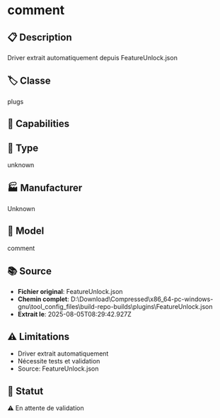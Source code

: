 # comment

## 📋 Description
Driver extrait automatiquement depuis FeatureUnlock.json

## 🏷️ Classe
plugs

## 🔧 Capabilities


## 📡 Type
unknown

## 🏭 Manufacturer
Unknown

## 📱 Model
comment

## 📚 Source
- **Fichier original**: FeatureUnlock.json
- **Chemin complet**: D:\Download\Compressed\x86_64-pc-windows-gnu\tool_config_files\build-repo-builds\plugins\FeatureUnlock.json
- **Extrait le**: 2025-08-05T08:29:42.927Z

## ⚠️ Limitations
- Driver extrait automatiquement
- Nécessite tests et validation
- Source: FeatureUnlock.json

## 🚀 Statut
⚠️ En attente de validation

